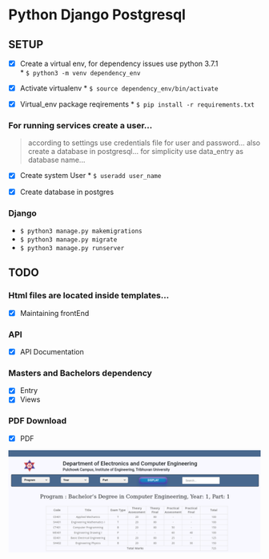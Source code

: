 # Python Django Postgresql

## SETUP
   - [x] Create a virtual env, for dependency issues use python 3.7.1  
   	* `$ python3 -m venv dependency_env`

   - [x] Activate virtualenv
	* `$ source dependency_env/bin/activate`

   - [x] Virtual_env package reqirements
	* `$ pip install -r requirements.txt`

### For running services create a user...
> according to settings use credentials file for user and password... 
> also create a database in postgresql...
> for simplicity use data_entry as database name...

   - [x] Create system User
	* `$ useradd user_name`

   - [x] Create database in postgres

### Django  
 * `$ python3 manage.py makemigrations`  
 * `$ python3 manage.py migrate`  
 * `$ python3 manage.py runserver`  


## TODO

### Html files are located inside templates...
   - [x] Maintaining frontEnd

### API
   - [x] API Documentation

### Masters and Bachelors dependency
   - [x] Entry
   - [x] Views

### PDF Download
   - [x] PDF


 ![Demo](./Git_files/first.png)


